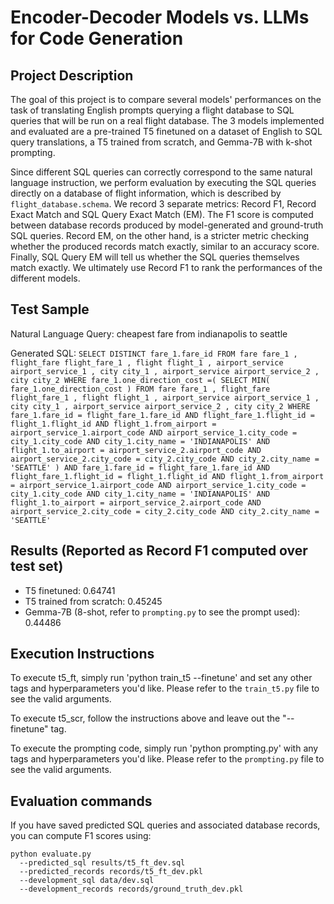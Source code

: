 # Encoder-Decoder Models vs. LLMs for Code Generation

## Project Description

The goal of this project is to compare several models' performances on the task of translating English prompts querying a flight database to SQL queries that will be run on a real flight database. The 3 models implemented and evaluated are a pre-trained T5 finetuned on a dataset of English to SQL query translations, a T5 trained from scratch, and Gemma-7B with k-shot prompting.

Since different SQL queries can correctly correspond to the same natural language instruction, we perform evaluation by executing the SQL queries directly on a database of flight information, which is described by `flight_database.schema`. We record 3 separate metrics: Record F1, Record Exact Match and SQL Query Exact Match (EM). The F1 score is computed between database records produced by model-generated and ground-truth SQL queries. Record EM, on the other hand, is a stricter metric checking whether the produced records match exactly, similar to an accuracy score. Finally, SQL Query EM will tell us whether the SQL queries themselves match exactly. We ultimately use Record F1 to rank the performances of the different models.

## Test Sample

Natural Language Query: cheapest fare from indianapolis to seattle

Generated SQL: `SELECT DISTINCT fare_1.fare_id FROM fare fare_1 , flight_fare flight_fare_1 , flight flight_1 , airport_service airport_service_1 , city city_1 , airport_service airport_service_2 , city city_2 WHERE fare_1.one_direction_cost =( SELECT MIN( fare_1.one_direction_cost ) FROM fare fare_1 , flight_fare flight_fare_1 , flight flight_1 , airport_service airport_service_1 , city city_1 , airport_service airport_service_2 , city city_2 WHERE fare_1.fare_id = flight_fare_1.fare_id AND flight_fare_1.flight_id = flight_1.flight_id AND flight_1.from_airport = airport_service_1.airport_code AND airport_service_1.city_code = city_1.city_code AND city_1.city_name = 'INDIANAPOLIS' AND flight_1.to_airport = airport_service_2.airport_code AND airport_service_2.city_code = city_2.city_code AND city_2.city_name = 'SEATTLE' ) AND fare_1.fare_id = flight_fare_1.fare_id AND flight_fare_1.flight_id = flight_1.flight_id AND flight_1.from_airport = airport_service_1.airport_code AND airport_service_1.city_code = city_1.city_code AND city_1.city_name = 'INDIANAPOLIS' AND flight_1.to_airport = airport_service_2.airport_code AND airport_service_2.city_code = city_2.city_code AND city_2.city_name = 'SEATTLE'`

## Results (Reported as Record F1 computed over test set)

- T5 finetuned: 0.64741
- T5 trained from scratch: 0.45245
- Gemma-7B (8-shot, refer to `prompting.py` to see the prompt used): 0.44486

## Execution Instructions

To execute t5_ft, simply run 'python train_t5 --finetune' and set any other tags and hyperparameters you'd like. Please refer to the `train_t5.py` file to see the valid arguments.

To execute t5_scr, follow the instructions above and leave out the "--finetune" tag.

To execute the prompting code, simply run 'python prompting.py' with any tags and hyperparameters you'd like. Please refer to the `prompting.py` file to see the valid arguments.

## Evaluation commands

If you have saved predicted SQL queries and associated database records, you can compute F1 scores using:

```
python evaluate.py
  --predicted_sql results/t5_ft_dev.sql
  --predicted_records records/t5_ft_dev.pkl
  --development_sql data/dev.sql
  --development_records records/ground_truth_dev.pkl
```
